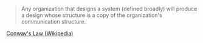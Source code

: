 
> Any organization that designs a system (defined broadly) will produce a design whose structure is a copy of the organization's communication structure.

[Conway's Law (Wikipedia)](https://en.wikipedia.org/wiki/Conway's_law)

